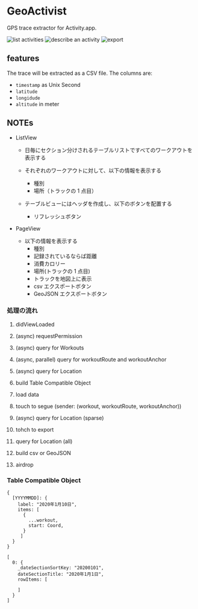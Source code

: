 # GeoActivist

GPS trace extractor for Activity.app.

![list activities](./screenshots/01.png)
![describe an activity](./screenshots/02.png)
![export](./screenshots/03.png)

## features

The trace will be extracted as a CSV file.
The columns are:

- `timestamp` as Unix Second
- `latitude`
- `longidude`
- `altitude` in meter

## NOTEs

- ListView

  - 日毎にセクション分けされるテーブルリストですべてのワークアウトを表示する
  - それぞれのワークアウトに対して、以下の情報を表示する

    - 種別
    - 場所（トラックの 1 点目）

  - テーブルビューにはヘッダを作成し、以下のボタンを配置する

    - リフレッシュボタン

- PageView

  - 以下の情報を表示する
    - 種別
    - 記録されているならば距離
    - 消費カロリー
    - 場所(トラックの 1 点目)
    - トラックを地図上に表示
    - csv エクスポートボタン
    - GeoJSON エクスポートボタン

### 処理の流れ

1. didViewLoaded
2. (async) requestPermission
3. (async) query for Workouts
4. (async, parallel) query for workoutRoute and workoutAnchor
5. (async) query for Location
6. build Table Compatible Object
7. load data

8. touch to segue (sender: (workout, workoutRoute, workoutAnchor))
9. (async) query for Location (sparse)

10. tohch to export
11. query for Location (all)
12. build csv or GeoJSON
13. airdrop

### Table Compatible Object

```
{
  [YYYYMMDD]: {
    label: "2020年1月10日",
    items: [
      {
        ...workout,
        start: Coord,
      }
     ]
  }
}
```

```
[
  0: {
    _dateSectionSortKey: "20200101",
    dateSectionTitle: "2020年1月1日",
    rowItems: [

    ]
  }
]
```
